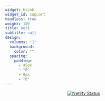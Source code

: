 ```yaml
---
widget: blank
widget_id: support
headless: true
weight: 100
title: null
subtitle: null
design:
  columns: "1"
  background:
    color: ""
  spacing:
    padding:
      - 45px
      - "0"
      - 0px
      - "0"
---
```

<center>

[![Netlify Status](https://api.netlify.com/api/v1/badges/6d02b1d0-aca7-48d5-8696-8bd877f9817c/deploy-status)](https://app.netlify.com/sites/hxi-ucsd/deploys)

</center>